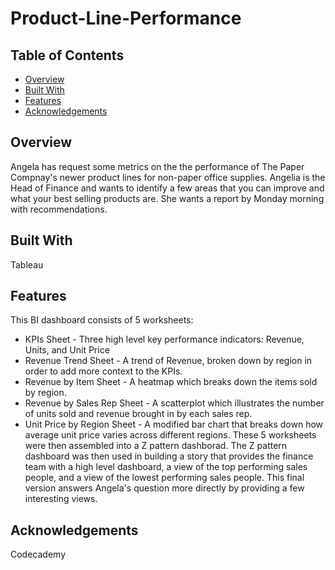 # Product-Line-Performance

## Table of Contents

- [Overview](#overview)
- [Built With](#built-with)
- [Features](#features)
- [Acknowledgements](#acknowledgements)

## Overview
Angela has request some metrics on the the performance of The Paper Compnay's newer product lines for non-paper office supplies. Angelia is the Head of Finance and wants to identify a few areas that you can improve and what your best selling products are. She wants a report by Monday morning with recommendations.

## Built With
Tableau

## Features
This BI dashboard consists of 5 worksheets: 
 - KPIs Sheet - Three high level key performance indicators: Revenue, Units, and Unit Price
 - Revenue Trend Sheet - A trend of Revenue, broken down by region in order to add more context to the KPIs.
 - Revenue by Item Sheet - A heatmap which breaks down the items sold by region.
 - Revenue by Sales Rep Sheet - A scatterplot which illustrates the number of units sold and revenue brought in by each sales rep.
 - Unit Price by Region Sheet - A modified bar chart that breaks down how average unit price varies across different regions.
These 5 worksheets were then assembled into a Z pattern dashborad. The Z pattern dashboard was then used in building a story that provides the finance team with a high level dashboard, a view of the top performing sales people, and a view of the lowest performing sales people. This final version answers Angela's question more directly by providing a few interesting views. 

## Acknowledgements
Codecademy
